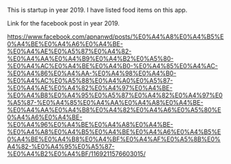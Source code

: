 This is startup in year 2019. I have listed food items on this app.

Link for the facebook post in year 2019.

https://www.facebook.com/apnanwd/posts/%E0%A4%A8%E0%A4%B5%E0%A4%BE%E0%A4%A6%E0%A4%BE-%E0%A4%AE%E0%A5%87%E0%A4%82-%E0%A4%AA%E0%A4%B9%E0%A4%B2%E0%A5%80-%E0%A4%AC%E0%A4%BE%E0%A4%B0-%E0%A4%85%E0%A4%AC-%E0%A4%86%E0%A4%AA-%E0%A4%98%E0%A4%B0-%E0%A4%AC%E0%A5%88%E0%A4%A0%E0%A5%87-%E0%A4%AE%E0%A4%82%E0%A4%97%E0%A4%BE-%E0%A4%B8%E0%A4%95%E0%A5%87%E0%A4%82%E0%A4%97%E0%A5%87-%E0%A4%85%E0%A4%AA%E0%A4%A8%E0%A4%BE-%E0%A4%AA%E0%A4%B8%E0%A4%82%E0%A4%A6%E0%A5%80%E0%A4%A6%E0%A4%BE-%E0%A4%96%E0%A4%BE%E0%A4%A8%E0%A4%BE-%E0%A4%A8%E0%A4%B5%E0%A4%BE%E0%A4%A6%E0%A4%B5%E0%A4%BE%E0%A4%B8%E0%A4%BF%E0%A4%AF%E0%A5%8B%E0%A4%82-%E0%A4%95%E0%A5%87-%E0%A4%B2%E0%A4%BF/1169211576603015/
